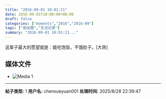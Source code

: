 ```yaml
---
title: "2016-09-01 10:01:21"
date: 2016-09-01T10:00:00+08:00
draft: false
categories: ["moments","2016","2016-09"]
tags: ["朋友圈","生活记录"]
summary: "2016-09-01 10:01:21..."
---
```


这辈子最大的愿望就是：能吃饱饭，不饿肚子。[大哭]

## 媒体文件

- ![Media 1](/Moments/photos/2016-09-01/201609011001210.jpg)

---

**帖子类型:** 1
**用户名:** chenxueyuan001
**处理时间:** 2025/8/28 22:39:47